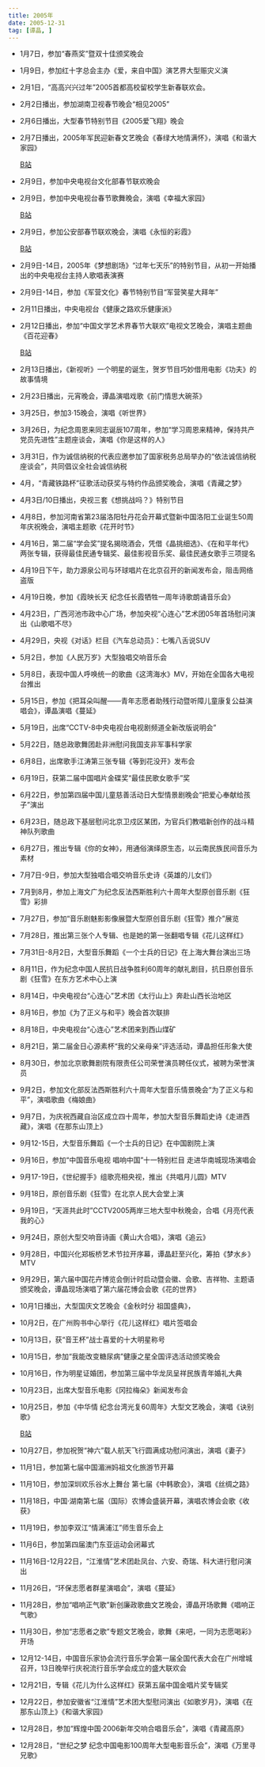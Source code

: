```yaml
---
title: 2005年
date: 2005-12-31
tag: [谭晶, ]
---
```


- 1月7日，参加“春燕奖”暨双十佳颁奖晚会

- 1月9日，参加红十字总会主办《爱，来自中国》演艺界大型赈灾义演

- 2月1日，“高高兴兴过年”2005首都高校留校学生新春联欢会。

- 2月2日播出，参加湖南卫视春节晚会“相见2005”

<!-- more -->

- 2月6日播出，大型春节特别节目《2005爱飞翔》晚会

- 2月7日播出，2005年军民迎新春文艺晚会《春绿大地情满怀》，演唱《和谐大家园》

    [B站](https://www.bilibili.com/video/av21145735/?p=36)

- 2月9日，参加中央电视台文化部春节联欢晚会

- 2月9日，参加中央电视台春节歌舞晚会，演唱《幸福大家园》

    [B站](https://www.bilibili.com/video/av21097413/?p=2) 

- 2月9日，参加公安部春节联欢晚会，演唱《永恒的彩霞》

    [B站](https://www.bilibili.com/video/av21145735/?p=37)

- 2月9日-14日，2005年《梦想剧场》“过年七天乐”的特别节目，从初一开始播出的中央电视台主持人歌唱表演赛

- 2月9日-14日，参加《军营文化》春节特别节目“军营笑星大拜年”

- 2月11日播出，中央电视台《健康之路欢乐健康派》

- 2月12日播出，参加“中国文学艺术界春节大联欢”电视文艺晚会，演唱主题曲《百花迎春》

    [B站](https://www.bilibili.com/video/av21145735/?p=34)

- 2月13日播出，《新视听》一个明星的诞生，贺岁节目巧妙借用电影《功夫》的故事情境

- 2月23日播出，元宵晚会，谭晶演唱戏歌《前门情思大碗茶》

- 3月25日，参加3·15晚会，演唱《听世界》

- 3月26日，为纪念周恩来同志诞辰107周年，参加“学习周恩来精神，保持共产党员先进性”主题座谈会，演唱《你是这样的人》

- 3月31日，作为诚信纳税的代表应邀参加了国家税务总局举办的“依法诚信纳税座谈会”，共同倡议全社会诚信纳税

- 4月，“青藏铁路杯”征歌活动获奖与特约作品颁奖晚会，演唱《青藏之梦》

- 4月3日/10日播出，央视三套《想挑战吗？》特别节目

- 4月8日，参加河南省第23届洛阳牡丹花会开幕式暨新中国洛阳工业诞生50周年庆祝晚会，演唱主题歌《花开时节》

- 4月16日，第二届“学会奖”提名揭晓酒会，凭借《晶挑细选》、《在和平年代》两张专辑，获得最佳民通专辑奖、最佳影视音乐奖、最佳民通女歌手三项提名

- 4月19日下午，助力源泉公司与环球唱片在北京召开的新闻发布会，阻击网络盗版

- 4月19日晚，参加《霞映长天 纪念任长霞牺牲一周年诗歌朗诵音乐会》

- 4月23日，广西河池市政中心广场，参加央视“心连心”艺术团05年首场慰问演出《山歌唱不尽》

- 4月29日，央视《对话》栏目《汽车总动员》：七嘴八舌说SUV

- 5月2日，参加《人民万岁》大型独唱交响音乐会

- 5月8日，表现中国人呼唤统一的歌曲《这湾海水》MV，开始在全国各大电视台推出

- 5月15日，参加《把耳朵叫醒——青年志愿者助残行动暨听障儿童康复公益演唱会》，谭晶演唱《蔓延》

- 5月19日，出席“CCTV-8中央电视台电视剧频道全新改版说明会”

- 5月22日，随总政歌舞团赴非洲慰问我国支非军事科学家

- 6月8日，出席歌手江涛第三张专辑《等到花没开》发布会

- 6月19日，获第二届中国唱片金碟奖“最佳民歌女歌手”奖

- 6月22日，参加第四届中国儿童慈善活动日大型情景剧晚会“把爱心奉献给孩子”演出

- 6月23日，随总政下基层慰问北京卫戍区某团，为官兵们教唱新创作的战斗精神队列歌曲

- 6月27日，推出专辑《你的女神》，用通俗演绎原生态，以云南民族民间音乐为素材

- 7月7日-9日，参加大型独唱合唱交响音乐史诗《英雄的儿女们》

- 7月到8月，参加上海文广为纪念反法西斯胜利六十周年大型原创音乐剧《狂雪》彩排

- 7月27日，参加“音乐剧魅影影像展暨大型原创音乐剧《狂雪》推介”展览

- 7月28日，推出第三张个人专辑、也是她的第一张翻唱专辑《花儿这样红》

- 7月31日-8月2日，大型音乐舞蹈《一个士兵的日记》在上海大舞台演出三场

- 8月11日，作为纪念中国人民抗日战争胜利60周年的献礼剧目，抗日原创音乐剧《狂雪》在东方艺术中心上演

- 8月14日，中央电视台“心连心”艺术团《太行山上》奔赴山西长治地区

- 8月16日，参加《为了正义与和平》晚会首次联排

- 8月18日，中央电视台“心连心”艺术团来到西山煤矿

- 8月21日，第二届金日心源素杯“我的父亲母亲”评选活动，谭晶担任形象大使

- 8月30日，参加北京歌舞剧院有限责任公司荣誉演员聘任仪式，被聘为荣誉演员

- 9月2日，参加文化部反法西斯胜利六十周年大型音乐情景晚会“为了正义与和平”，演唱歌曲《梅娘曲》

- 9月7日，为庆祝西藏自治区成立四十周年，参加大型音乐舞蹈史诗《走进西藏》，演唱《在那东山顶上》

- 9月12-15日，大型音乐舞蹈《一个士兵的日记》在中国剧院上演

- 9月16日，参加“中国音乐电视 唱响中国”十一特别栏目 走进华南城现场演唱会

- 9月17-19日，《世纪握手》组歌亮相央视，推出《共唱月儿圆》MTV

- 9月18日，原创音乐剧《狂雪》在北京人民大会堂上演

- 9月19日，“天涯共此时”CCTV2005两岸三地大型中秋晚会，合唱《月亮代表我的心》

- 9月24日，原创大型交响音诗画《黄山大合唱》，演唱《追云》

- 9月28日，中国兴化郑板桥艺术节拉开序幕，谭晶赶至兴化，筹拍《梦水乡》MTV

- 9月29日，第六届中国花卉博览会倒计时启动暨会徽、会歌、吉祥物、主题语颁奖晚会，谭晶现场演唱了第六届花博会会歌《花的世界》

- 10月1日播出，大型国庆文艺晚会《金秋时分 祖国盛典》，

- 10月2日，在广州购书中心举行《花儿这样红》唱片签唱会

- 10月13日，获“音王杯”战士喜爱的十大明星称号

- 10月15日，参加“我能改变糖尿病”健康之星全国评选活动颁奖晚会

- 10月16日，作为明星证婚团，参加第三届中华龙凤呈祥民族青年婚礼大典

- 10月23日，出席大型音乐电影《冈拉梅朵》新闻发布会

- 10月25日，参加《中华情 纪念台湾光复60周年》大型文艺晚会，演唱《诀别歌》

    [B站](https://www.bilibili.com/video/av21145735/?p=41)

- 10月27日，参加祝贺“神六”载人航天飞行圆满成功慰问演出，演唱《妻子》

- 11月1日，参加第七届中国湄洲妈祖文化旅游节开幕

- 11月10日，参加深圳欢乐谷水上舞台 第七届《中韩歌会》，演唱《丝绸之路》 

- 11月18日，中国·湖南第七届（国际）农博会盛装开幕，演唱农博会会歌《收获》

- 11月19日，参加李双江“情满浦江”师生音乐会上

- 11月6日，参加第四届澳门东亚运动会闭幕式

- 11月16日-12月22日，“江淮情”艺术团赴凤台、六安、奇瑞、科大进行慰问演出

- 11月26日，“环保志愿者群星演唱会”，演唱《蔓延》

- 11月28日，参加“唱响正气歌”新创廉政歌曲文艺晚会，谭晶开场歌舞《唱响正气歌》

- 11月30日，参加“志愿者之歌”专题文艺晚会，歌舞《来吧，一同为志愿喝彩》开场

- 12月12-14日，中国音乐家协会流行音乐学会第一届全国代表大会在广州增城召开，13日晚举行庆祝流行音乐学会成立的盛大联欢会

- 12月21日，专辑《花儿为什么这样红》获第五届中国金唱片奖专辑奖

- 12月22日，参加安徽省“江淮情”艺术团大型慰问演出《如歌岁月》，演唱《在那东山顶上》《和谐大家园》

- 12月28日，参加“辉煌中国·2006新年交响合唱音乐会”，演唱《青藏高原》

- 12月28日，“世纪之梦 纪念中国电影100周年大型电影音乐会”，演唱《万里寻兄歌》

